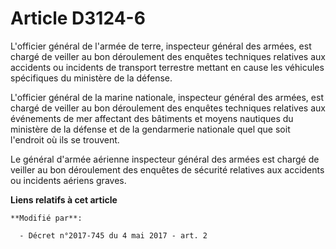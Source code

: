 # Article D3124-6

L'officier général de l'armée de terre, inspecteur général des armées, est chargé de veiller au bon déroulement des enquêtes
techniques relatives aux accidents ou incidents de transport terrestre mettant en cause les véhicules spécifiques du
ministère de la défense.

L'officier général de la marine nationale, inspecteur général des armées, est chargé de veiller au bon déroulement des
enquêtes techniques relatives aux événements de mer affectant des bâtiments et moyens nautiques du ministère de la défense et
de la gendarmerie nationale quel que soit l'endroit où ils se trouvent.

Le général d'armée aérienne inspecteur général des armées est chargé de veiller au bon déroulement des enquêtes de sécurité
relatives aux accidents ou incidents aériens graves.

**Liens relatifs à cet article**

	**Modifié par**:

	  - Décret n°2017-745 du 4 mai 2017 - art. 2
